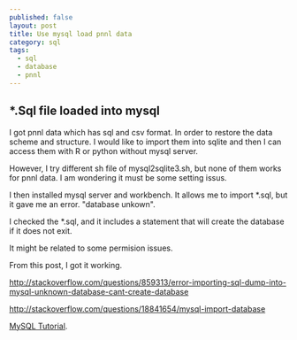 ```yaml
---
published: false
layout: post
title: Use mysql load pnnl data
category: sql
tags:
  - sql
  - database
  - pnnl
---
```


## \*.Sql file loaded into mysql

I got pnnl data which has sql and csv format. In order to restore the data scheme and structure. I would like to import them into sqlite and then I can access them with R or python without mysql server. 

However, I try different sh file of mysql2sqlite3.sh, but none of them works for pnnl data. I am wondering it must be some setting issus.

I then installed mysql server and workbench. It allows me to import \*.sql, but it gave me an error. "database unkown".

I checked the \*.sql, and it includes a statement that will create the database if it does not exit.

It might be related to some permision issues.

From this post, I got it working. 

http://stackoverflow.com/questions/859313/error-importing-sql-dump-into-mysql-unknown-database-cant-create-database

http://stackoverflow.com/questions/18841654/mysql-import-database







 [MySQL Tutorial](https://www.youtube.com/watch?v=yPu6qV5byu4&t=163s). 